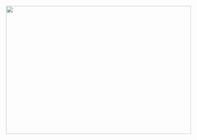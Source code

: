 <img src="./profile/bg.png" style="width:100%; height:350px;"></img>
<!-- <body style="background-image: url('./profile/bg.png');">hello</body> -->

